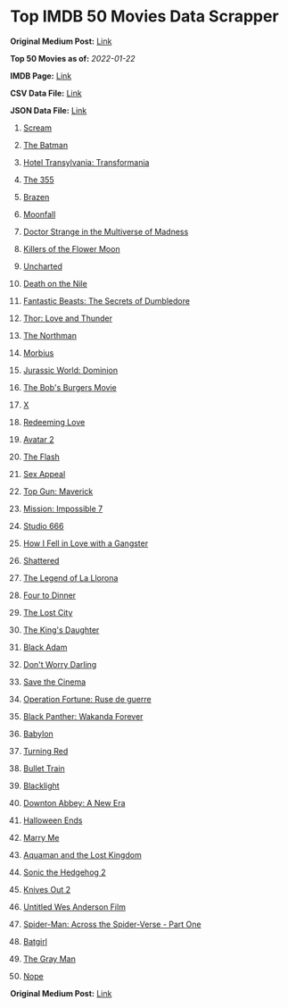 # Top IMDB 50 Movies Data Scrapper

**Original Medium Post:** [Link](https://medium.com/@nishantsahoo/which-movie-should-i-watch-5c83a3c0f5b1) 

**Top 50 Movies as of:** _2022-01-22_

**IMDB Page:** [Link](http://www.imdb.com/search/title?release_date=2022,2022&title_type=feature)

**CSV Data File:** [Link](/Data/data.csv)

**JSON Data File:** [Link](/Data/data.json)

1. [Scream](https://www.imdb.com/title/tt11245972/?ref_=adv_li_tt)

2. [The Batman](https://www.imdb.com/title/tt1877830/?ref_=adv_li_tt)

3. [Hotel Transylvania: Transformania](https://www.imdb.com/title/tt9848626/?ref_=adv_li_tt)

4. [The 355](https://www.imdb.com/title/tt8356942/?ref_=adv_li_tt)

5. [Brazen](https://www.imdb.com/title/tt13978306/?ref_=adv_li_tt)

6. [Moonfall](https://www.imdb.com/title/tt5834426/?ref_=adv_li_tt)

7. [Doctor Strange in the Multiverse of Madness](https://www.imdb.com/title/tt9419884/?ref_=adv_li_tt)

8. [Killers of the Flower Moon](https://www.imdb.com/title/tt5537002/?ref_=adv_li_tt)

9. [Uncharted](https://www.imdb.com/title/tt1464335/?ref_=adv_li_tt)

10. [Death on the Nile](https://www.imdb.com/title/tt7657566/?ref_=adv_li_tt)

11. [Fantastic Beasts: The Secrets of Dumbledore](https://www.imdb.com/title/tt4123432/?ref_=adv_li_tt)

12. [Thor: Love and Thunder](https://www.imdb.com/title/tt10648342/?ref_=adv_li_tt)

13. [The Northman](https://www.imdb.com/title/tt11138512/?ref_=adv_li_tt)

14. [Morbius](https://www.imdb.com/title/tt5108870/?ref_=adv_li_tt)

15. [Jurassic World: Dominion](https://www.imdb.com/title/tt8041270/?ref_=adv_li_tt)

16. [The Bob's Burgers Movie](https://www.imdb.com/title/tt7466442/?ref_=adv_li_tt)

17. [X](https://www.imdb.com/title/tt13560574/?ref_=adv_li_tt)

18. [Redeeming Love](https://www.imdb.com/title/tt11365186/?ref_=adv_li_tt)

19. [Avatar 2](https://www.imdb.com/title/tt1630029/?ref_=adv_li_tt)

20. [The Flash](https://www.imdb.com/title/tt0439572/?ref_=adv_li_tt)

21. [Sex Appeal](https://www.imdb.com/title/tt11203022/?ref_=adv_li_tt)

22. [Top Gun: Maverick](https://www.imdb.com/title/tt1745960/?ref_=adv_li_tt)

23. [Mission: Impossible 7](https://www.imdb.com/title/tt9603212/?ref_=adv_li_tt)

24. [Studio 666](https://www.imdb.com/title/tt15374070/?ref_=adv_li_tt)

25. [How I Fell in Love with a Gangster](https://www.imdb.com/title/tt16453244/?ref_=adv_li_tt)

26. [Shattered](https://www.imdb.com/title/tt14923008/?ref_=adv_li_tt)

27. [The Legend of La Llorona](https://www.imdb.com/title/tt7267498/?ref_=adv_li_tt)

28. [Four to Dinner](https://www.imdb.com/title/tt14247286/?ref_=adv_li_tt)

29. [The Lost City](https://www.imdb.com/title/tt13320622/?ref_=adv_li_tt)

30. [The King's Daughter](https://www.imdb.com/title/tt2328678/?ref_=adv_li_tt)

31. [Black Adam](https://www.imdb.com/title/tt6443346/?ref_=adv_li_tt)

32. [Don't Worry Darling](https://www.imdb.com/title/tt10731256/?ref_=adv_li_tt)

33. [Save the Cinema](https://www.imdb.com/title/tt12048234/?ref_=adv_li_tt)

34. [Operation Fortune: Ruse de guerre](https://www.imdb.com/title/tt7985704/?ref_=adv_li_tt)

35. [Black Panther: Wakanda Forever](https://www.imdb.com/title/tt9114286/?ref_=adv_li_tt)

36. [Babylon](https://www.imdb.com/title/tt10640346/?ref_=adv_li_tt)

37. [Turning Red](https://www.imdb.com/title/tt8097030/?ref_=adv_li_tt)

38. [Bullet Train](https://www.imdb.com/title/tt12593682/?ref_=adv_li_tt)

39. [Blacklight](https://www.imdb.com/title/tt14060094/?ref_=adv_li_tt)

40. [Downton Abbey: A New Era](https://www.imdb.com/title/tt11703710/?ref_=adv_li_tt)

41. [Halloween Ends](https://www.imdb.com/title/tt10665342/?ref_=adv_li_tt)

42. [Marry Me](https://www.imdb.com/title/tt10223460/?ref_=adv_li_tt)

43. [Aquaman and the Lost Kingdom](https://www.imdb.com/title/tt9663764/?ref_=adv_li_tt)

44. [Sonic the Hedgehog 2](https://www.imdb.com/title/tt12412888/?ref_=adv_li_tt)

45. [Knives Out 2](https://www.imdb.com/title/tt11564570/?ref_=adv_li_tt)

46. [Untitled Wes Anderson Film](https://www.imdb.com/title/tt14230388/?ref_=adv_li_tt)

47. [Spider-Man: Across the Spider-Verse - Part One](https://www.imdb.com/title/tt9362722/?ref_=adv_li_tt)

48. [Batgirl](https://www.imdb.com/title/tt6718412/?ref_=adv_li_tt)

49. [The Gray Man](https://www.imdb.com/title/tt1649418/?ref_=adv_li_tt)

50. [Nope](https://www.imdb.com/title/tt10954984/?ref_=adv_li_tt)

**Original Medium Post:** [Link](https://medium.com/@nishantsahoo/which-movie-should-i-watch-5c83a3c0f5b1) 
